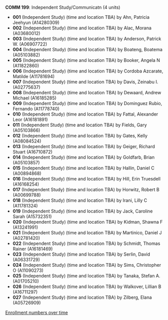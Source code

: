 **COMM 199**: Independent Study/Communicatn (4 units)

- **001** (Independent Study) (time and location TBA) by Ahn, Patricia Jeehyun (A14280309)
- **002** (Independent Study) (time and location TBA) by Alac, Morana (A03680012)
- **003** (Independent Study) (time and location TBA) by Anderson, Patrick W. (A06907722)
- **004** (Independent Study) (time and location TBA) by Boateng, Boatema (A05103882)
- **005** (Independent Study) (time and location TBA) by Booker, Angela N (A11822860)
- **006** (Independent Study) (time and location TBA) by Cordoba Azcarate, Matilde (A11781694)
- **007** (Independent Study) (time and location TBA) by Davis, Zeinabu I. (A02775637)
- **008** (Independent Study) (time and location TBA) by Dewaard, Andrew Michael (A16185285)
- **009** (Independent Study) (time and location TBA) by Dominguez Rubio, Fernando (A11778740)
- **010** (Independent Study) (time and location TBA) by Fattal, Alexander Leor (A16181891)
- **011** (Independent Study) (time and location TBA) by Fields, Gary (A05103866)
- **012** (Independent Study) (time and location TBA) by Gates, Kelly (A08084524)
- **013** (Independent Study) (time and location TBA) by Geiger, Richard Stuart (A16710872)
- **014** (Independent Study) (time and location TBA) by Goldfarb, Brian (A05103857)
- **015** (Independent Study) (time and location TBA) by Hallin, Daniel C (A00894868)
- **016** (Independent Study) (time and location TBA) by Hill, Erin Truesdell (A16168254)
- **017** (Independent Study) (time and location TBA) by Horwitz, Robert B (A00699788)
- **018** (Independent Study) (time and location TBA) by Irani, Lilly C (A11781324)
- **019** (Independent Study) (time and location TBA) by Jack, Caroline Sarah (A15732351)
- **020** (Independent Study) (time and location TBA) by Kidman, Shawna F (A13241991)
- **021** (Independent Study) (time and location TBA) by Martinico, Daniel J (A02781420)
- **022** (Independent Study) (time and location TBA) by Schmidt, Thomas Rainer (A16181469)
- **023** (Independent Study) (time and location TBA) by Serlin, David (A06331729)
- **024** (Independent Study) (time and location TBA) by Sims, Christopher O (A11090273)
- **025** (Independent Study) (time and location TBA) by Tanaka, Stefan A. (A01705210)
- **026** (Independent Study) (time and location TBA) by Walkover, Lillian B (A16711297)
- **027** (Independent Study) (time and location TBA) by Zilberg, Elana (A05726909)

[Enrollment numbers over time](./COMM199.tsv)
